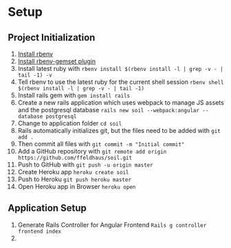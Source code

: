 # Setup

## Project Initialization

1. [Install rbenv](https://github.com/rbenv/rbenv#installation)
2. [Install rbenv-gemset plugin](https://github.com/jf/rbenv-gemset#github)
3. Install latest ruby with `rbenv install $(rbenv install -l | grep -v - | tail -1) -v`
4. Tell rbenv to use the latest ruby for the current shell session `rbenv shell $(rbenv install -l | grep -v - | tail -1)`
5. Install rails gem with `gem install rails`
6. Create a new rails application which uses webpack to manage JS assets and the postgresql database `rails new soil --webpack:angular --database postgresql`
7. Change to application folder `cd soil`
8. Rails automatically initializes git, but the files need to be added with `git add .`
9. Then commit all files with `git commit -m "Initial commit" `
10. Add a GitHub repository with `git remote add origin https://github.com/ffeldhaus/soil.git`
11. Push to GitHub with `git push -u origin master`
12. Create Heroku app `heroku create soil`
13. Push to Heroku `git push heroku master`
14. Open Heroku app in Browser `heroku open`

## Application Setup

1. Generate Rails Controller for Angular Frontend `Rails g controller frontend index`
2. 